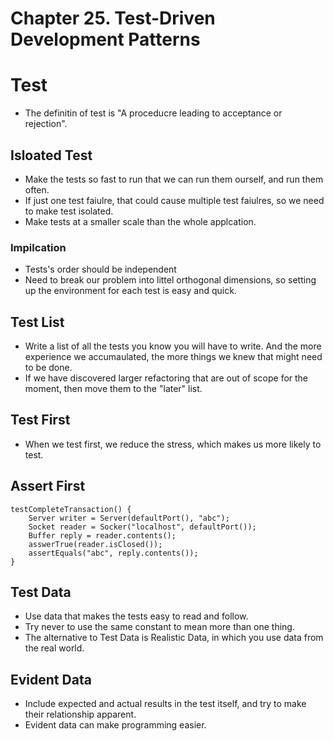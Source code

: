 # Chapter 25. Test-Driven Development Patterns

# Test 
- The definitin of test is "A proceducre leading to acceptance or rejection".

## Isloated Test
- Make the tests so fast to run that we can run them ourself, and run them often.
- If just one test faiulre, that could cause multiple test faiulres, so we need to make test isolated.
- Make tests at a smaller scale than the whole applcation.

### Impilcation
- Tests's order should be independent
- Need to break our problem into littel orthogonal dimensions, so setting up the environment for each test is easy and quick.

## Test List
- Write a list of all the tests you know you will have to write. And the more experience we accumaulated, the more things we knew that might need to be done.
- If we have discovered larger refactoring that are out of scope for the moment, then move them to the "later" list.

## Test First
- When we test first, we reduce the stress, which makes us more likely to test.

## Assert First
```
testCompleteTransaction() {
    Server writer = Server(defaultPort(), "abc");
    Socket reader = Socker("localhost", defaultPort());
    Buffer reply = reader.contents();
    asswerTrue(reader.isClosed());
    assertEquals("abc", reply.contents());
}
```

## Test Data
- Use data that makes the tests easy to read and follow.
- Try never to use the same constant to mean more than one thing.
- The alternative to Test Data is Realistic Data, in which you use data from the real world.

## Evident Data
- Include expected and actual results in the test itself, and try to make their relationship apparent.
- Evident data can make programming easier.
